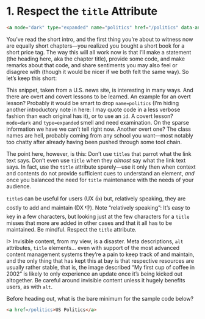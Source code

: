 # 1. Respect the `title` Attribute

```html
<a mode="dark" type="expanded" name="politics" href="/politics" data-analytics="header_expanded-nav" title="visit the US Politics section" class="nav-linksstyles__Link-sc-1tike8v-0 nav-linksstyles__SectionLink-sc-1tike8v-4 bwVECJ">US Politics</a>
```

You’ve read the short intro, and the first thing you’re about to witness now are equally short chapters—you realized you bought a short book for a short price tag. The way this will all work now is that I’ll make a statement (the heading here, aka the chapter title), provide some code, and make remarks about that code, and share sentiments you may also feel or disagree with (though it would be nicer if we both felt the same way). So let’s keep this short:

This snippet, taken from a U.S. news site, is interesting in many ways. And there are overt and covert lessons to be learned. An example for an overt lesson? Probably it would be smart to drop `name=politics` (I’m hiding another introductory note in here: I may quote code in a less verbose fashion than each original has it), or to use an `id`. A covert lesson? `mode=dark` and `type=expanded` smell and need examination. On the sparse information we have we can’t tell right now. Another overt one? The class names are hell, probably coming from any school you want—most notably too chatty after already having been pushed through some tool chain.

The point here, however, is this: Don’t use `title`s that parrot what the link text says. Don’t even use `title` when they _almost_ say what the link text says. In fact, use the `title` attribute sparely—use it only then when context and contents do not provide sufficient cues to understand an element, _and_ once you balanced the need for `title` maintenance with the needs of your audience.

`title`s can be useful for users (UX 👍) but, relatively speaking, they are costly to add and maintain (DX 👎). Note “relatively speaking”: It’s easy to key in a few characters, but looking just at the few characters for a `title` misses that more are added in other cases and that it all has to be maintained. Be mindful. Respect the `title` attribute.

I> Invisible content, from my view, is a disaster. Meta descriptions, `alt` attributes, `title` elements… even with support of the most advanced content management systems they’re a pain to keep track of and maintain, and the only thing that has kept this at bay is that respective resources are usually rather stable, that is, the image described “My first cup of coffee in 2002” is likely to only experience an update once it’s being kicked out altogether. Be careful around invisible content unless it hugely benefits users, as with `alt`. 

Before heading out, what is the bare minimum for the sample code below?

```html
<a href=/politics>US Politics</a>
```